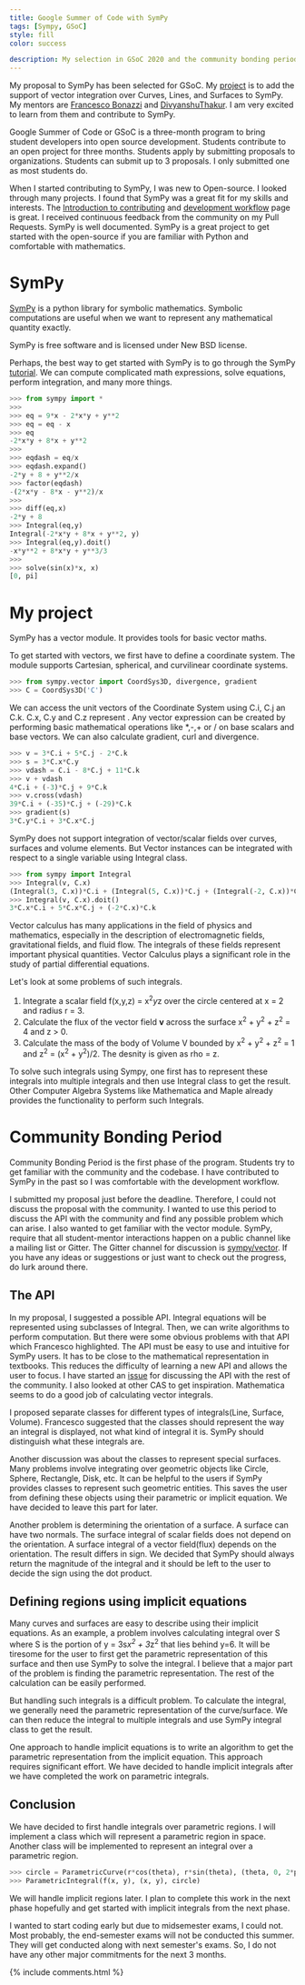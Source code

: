 ```yaml
---
title: Google Summer of Code with SymPy
tags: [Sympy, GSoC]
style: fill
color: success

description: My selection in GSoC 2020 and the community bonding period
---
```


My proposal to SymPy has been selected for GSoC. My [project](https://summerofcode.withgoogle.com/organizations/4831132022996992/#6273573989122048) is to add the support of vector integration over Curves, Lines, and Surfaces to SymPy. My mentors are [Francesco Bonazzi](https://github.com/Upabjojr) and [DivyanshuThakur](https://github.com/divyanshu132). I am very excited to learn from them and contribute to SymPy.

Google Summer of Code or GSoC is a three-month program to bring student developers into open source development. Students contribute to an open project for three months. Students apply by submitting proposals to organizations. Students can submit up to 3 proposals. I only submitted one as most students do. 

When I started contributing to SymPy, I was new to Open-source. I looked through many projects. I found that SymPy was a great fit for my skills and interests. The [Introduction to contributing](https://github.com/sympy/sympy/wiki/Introduction-to-contributing) and [development workflow](https://github.com/sympy/sympy/wiki/Development-workflow) page is great. I received continuous feedback from the community on my Pull Requests. SymPy is well documented. SymPy is a great project to get started with the open-source if you are familiar with Python and comfortable with mathematics.

# SymPy
[SymPy](https://www.sympy.org/en/index.html) is a python library for symbolic mathematics. Symbolic computations are useful when we want to represent any mathematical quantity exactly. 

SymPy is free software and is licensed under New BSD license. 

Perhaps, the best way to get started with SymPy is to go through the SymPy [tutorial](https://docs.sympy.org/latest/tutorial/index.html). We can compute complicated math expressions, solve equations, perform integration, and many more things. 

```python
>>> from sympy import *
>>>
>>> eq = 9*x - 2*x*y + y**2
>>> eq = eq - x
>>> eq
-2*x*y + 8*x + y**2
>>>
>>> eqdash = eq/x
>>> eqdash.expand()
-2*y + 8 + y**2/x
>>> factor(eqdash)
-(2*x*y - 8*x - y**2)/x
>>>
>>> diff(eq,x)
-2*y + 8
>>> Integral(eq,y)
Integral(-2*x*y + 8*x + y**2, y)
>>> Integral(eq,y).doit()
-x*y**2 + 8*x*y + y**3/3
>>>
>>> solve(sin(x)*x, x)
[0, pi]
```
# My project
SymPy has a vector module. It provides tools for basic vector maths. 

To get started with vectors, we first have to define a coordinate system. The module supports Cartesian, spherical, and curvilinear coordinate systems. 

```python
>>> from sympy.vector import CoordSys3D, divergence, gradient
>>> C = CoordSys3D('C')
``` 

We can access the unit vectors of the Coordinate System using C.i, C.j an C.k. C.x, C.y and C.z represent . Any vector expression can be created by performing basic mathematical operations like *,-,+ or / on base scalars and base vectors. We can also calculate gradient, curl and divergence.
```python
>>> v = 3*C.i + 5*C.j - 2*C.k
>>> s = 3*C.x*C.y
>>> vdash = C.i - 8*C.j + 11*C.k 
>>> v + vdash
4*C.i + (-3)*C.j + 9*C.k
>>> v.cross(vdash)
39*C.i + (-35)*C.j + (-29)*C.k
>>> gradient(s)
3*C.y*C.i + 3*C.x*C.j
```
SymPy does not support integration of vector/scalar fields over curves, surfaces and volume elements. But Vector instances can be integrated with respect to a single variable using Integral class.
```python
>>> from sympy import Integral
>>> Integral(v, C.x)
(Integral(3, C.x))*C.i + (Integral(5, C.x))*C.j + (Integral(-2, C.x))*C.k
>>> Integral(v, C.x).doit()
3*C.x*C.i + 5*C.x*C.j + (-2*C.x)*C.k
```

Vector calculus has many applications in the field of physics and mathematics, especially in the description of electromagnetic fields, gravitational fields, and fluid flow. The integrals of these fields represent important physical quantities. Vector Calculus plays a significant role in the study of partial differential equations. 

Let's look at some problems of such integrals. 
1. Integrate a scalar field f(x,y,z) = x<sup>2</sup>*y*z over the circle centered at x = 2 and radius r = 3.
2. Calculate the flux of the vector field **v** across the surface x<sup>2</sup> + y<sup>2</sup> + z<sup>2</sup> = 4 and z > 0. 
3. Calculate the mass of the body of Volume V bounded by x<sup>2</sup> + y<sup>2</sup> + z<sup>2</sup> = 1 and z<sup>2</sup> = (x<sup>2</sup> + y<sup>2</sup>)/2. The desnity is given as rho = z. 

To solve such integrals using Sympy, one first has to represent these integrals into multiple integrals and then use Integral class to get the result. Other Computer Algebra Systems like Mathematica and Maple already provides the functionality to perform such Integrals. 

# Community Bonding Period
Community Bonding Period is the first phase of the program. Students try to get familiar with the community and the codebase. I have contributed to SymPy in the past so I was comfortable with the development workflow. 

I submitted my proposal just before the deadline. Therefore, I could not discuss the proposal with the community. I wanted to use this period to discuss the API with the community and find any possible problem which can arise. I also wanted to get familiar with the vector module. SymPy, require that all student-mentor interactions happen on a public channel like a mailing list or Gitter. The Gitter channel for discussion is [sympy/vector](https://gitter.im/sympy/vector). If you have any ideas or suggestions or just want to check out the progress, do lurk around there. 

## The API
In my proposal, I suggested a possible API. Integral equations will be represented using subclasses of Integral. Then, we can write algorithms to perform computation. But there were some obvious problems with that API which Francesco highlighted. The API must be easy to use and intuitive for SymPy users. It has to be close to the mathematical representation in textbooks. This reduces the difficulty of learning a new API and allows the user to focus. I have started an [issue](https://github.com/sympy/sympy/issues/19320) for discussing the API with the rest of the community. I also looked at other CAS to get inspiration. Mathematica seems to do a good job of calculating vector integrals. 

I proposed separate classes for different types of integrals(Line, Surface, Volume). Francesco suggested that the classes should represent the way an integral is displayed, not what kind of integral it is. SymPy should distinguish what these integrals are.

Another discussion was about the classes to represent special surfaces. Many problems involve integrating over geometric objects like Circle, Sphere, Rectangle, Disk, etc. It can be helpful to the users if SymPy provides classes to represent such geometric entities. This saves the user from defining these objects using their parametric or implicit equation. We have decided to leave this part for later.

Another problem is determining the orientation of a surface. A surface can have two normals. The surface integral of scalar fields does not depend on the orientation. A surface integral of a vector field(flux) depends on the orientation. The result differs in sign. We decided that SymPy should always return the magnitude of the integral and it should be left to the user to decide the sign using the dot product.
      
## Defining regions using implicit equations
Many curves and surfaces are easy to describe using their implicit equations. As an example, a problem involves calculating integral over S where S is the portion of y = 3s*x<sup>2</sup> + 3*z<sup>2</sup> that lies behind y=6. It will be tiresome for the user to first get the parametric representation of this surface and then use SymPy to solve the integral. I believe that a major part of the problem is finding the parametric representation. The rest of the calculation can be easily performed.

But handling such integrals is a difficult problem. To calculate the integral, we generally need the parametric representation of the curve/surface. We can then reduce the integral to multiple integrals and use SymPy integral class to get the result. 

One approach to handle implicit equations is to write an algorithm to get the parametric representation from the implicit equation. This approach requires significant effort. We have decided to handle implicit integrals after we have completed the work on parametric integrals. 

## Conclusion
We have decided to first handle integrals over parametric regions. I will implement a class which will represent a parametric region in space. Another class will be implemented to represent an integral over a parametric region.

```python
>>> circle = ParametricCurve(r*cos(theta), r*sin(theta), (theta, 0, 2*pi), (r, 0, 1))
>>> ParametricIntegral(f(x, y), (x, y), circle)
``` 
 
We will handle implicit regions later. I plan to complete this work in the next phase hopefully and get started with implicit integrals from the next phase.
 
I wanted to start coding early but due to midsemester exams, I could not. Most probably, the end-semester exams will not be conducted this summer. They will get conducted along with next semester's exams. So, I do not have any other major commitments for the next 3 months.

{% include comments.html %}

